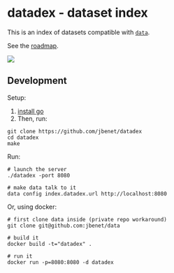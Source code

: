 # datadex - dataset index

This is an index of datasets compatible with
[`data`](http://github.com/jbenet/data).

See the [roadmap](dev/roadmap.md).

![](http://note.io/1cwqnQM)

## Development

Setup:

1. [install go](http://golang.org/doc/install)
2. Then, run:

```
git clone https://github.com/jbenet/datadex
cd datadex
make
```

Run:

    # launch the server
    ./datadex -port 8080

    # make data talk to it
    data config index.datadex.url http://localhost:8080


Or, using docker:

    # first clone data inside (private repo workaround)
    git clone git@github.com:jbenet/data

    # build it
    docker build -t="datadex" .

    # run it
    docker run -p=8080:8080 -d datadex
